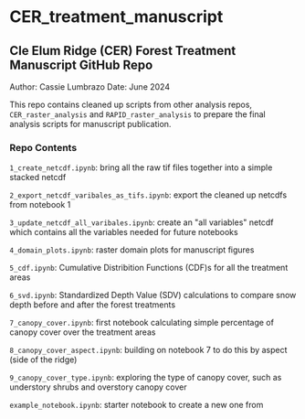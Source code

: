 # CER_treatment_manuscript
## Cle Elum Ridge (CER) Forest Treatment Manuscript GitHub Repo
Author: Cassie Lumbrazo
Date: June 2024

This repo contains cleaned up scripts from other analysis repos, `CER_raster_analysis` and `RAPID_raster_analysis` to prepare the final analysis scripts for manuscript publication. 

### Repo Contents 
`1_create_netcdf.ipynb`: bring all the raw tif files together into a simple stacked netcdf 

`2_export_netcdf_varibales_as_tifs.ipynb`: export the cleaned up netcdfs from notebook 1

`3_update_netcdf_all_varibales.ipynb`: create an "all variables" netcdf which contains all the variables needed for future notebooks

`4_domain_plots.ipynb`: raster domain plots for manuscript figures 

`5_cdf.ipynb`: Cumulative Distribition Functions (CDF)s for all the treatment areas

`6_svd.ipynb`: Standardized Depth Value (SDV) calculations to compare snow depth before and after the forest treatments 

`7_canopy_cover.ipynb`: first notebook calculating simple percentage of canopy cover over the treatment areas

`8_canopy_cover_aspect.ipynb`: building on notebook 7 to do this by aspect (side of the ridge)

`9_canopy_cover_type.ipynb`: exploring the type of canopy cover, such as understory shrubs and overstory canopy cover 

`example_notebook.ipynb`: starter notebook to create a new one from
